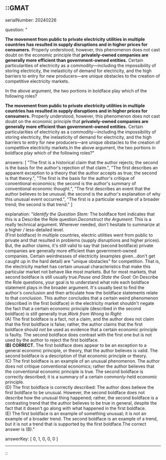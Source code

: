 ::GMAT
---


serialNumber: 20240226

question: "<p><b>The movement from public to private electricity utilities in multiple countries has resulted in supply disruptions and in higher prices for consumers.</b> Properly understood, however, this phenomenon does not cast doubt on the economic principle that <b>privately-owned companies are generally more efficient than government-owned entities.</b> Certain particularities of electricity as a commodity—including the impossibility of storing electricity, the inelasticity of demand for electricity, and the high barriers to entry for new producers—are unique obstacles to the creation of competitive electricity markets.</p><p>In the above argument, the two portions in boldface play which of the following roles?</p><b>The movement from public to private electricity utilities in multiple countries has resulted in supply disruptions and in higher prices for consumers.</b> Properly understood, however, this phenomenon does not cast doubt on the economic principle that <b>privately-owned companies are generally more efficient than government-owned entities.</b> Certain particularities of electricity as a commodity—including the impossibility of storing electricity, the inelasticity of demand for electricity, and the high barriers to entry for new producers—are unique obstacles to the creation of competitive electricity markets.In the above argument, the two portions in boldface play which of the following roles?"

answers: [
  "The first is a historical claim that the author rejects; the second is the basis for the author's rejection of that claim.",
  "The first describes an apparent exception to a theory that the author accepts as true; the second is that theory.",
  "The first is the basis for the author's critique of conventional economics; the second is the author's summary of conventional economic thought.",
  "The first describes an event that the author believes to be unusual; the second is the author's explanation of why this unusual event occurred.",
  "The first is a particular example of a broader trend; the second is that trend."
]

explanation: "<i>Identify the Question Stem:</i> The boldface font indicates that this is a Describe the Role question.<i>Deconstruct the Argument:</i> This is a really technical argument. Wherever needed, don't hesitate to summarize at a higher / less-detailed level.<br>(First boldface) In multiple countries, electric utilities went from public to private and that resulted in problems (supply disruptions and higher prices). But, the author claims, it's still valid to say that (second boldface) private companies are generally more efficient than government-owned companies. Certain weirdnesses of electricity (examples given...don't get caught up in the hard detail) are \"unique obstacles\" for competition. That is, the electricity market has certain unusual characteristics that make this particular market not behave like most markets. But for most markets, that second boldface is still usually true.<i>Pause and State the Goal:</i> On Describe the Role questions, your goal is to understand what role each boldface statement plays in the broader argument. It's usually best to find the author's conclusion and then articulate how the boldface statements relate to that conclusion. This author concludes that a certain weird phenomenon (described in the first boldface) in the electricity market shouldn't negate the fact that a certain economic principle (described in the second boldface) is still generally true.<i>Work from Wrong to Right:</i><br>(A) The first boldface is a fact, not a claim, and the author does not claim that the first boldface is false; rather, the author claims that the first boldface should <i>not</i> be used as evidence that a certain economic principle is faulty. The second boldface does contrast with the first one but is not used by the author to reject the first boldface.<br><b>(B) CORRECT.</b> The first boldface does appear to be an exception to a general economic principle, or theory, that the author believes is valid. The second boldface is a description of that economic principle or theory. <br>(C) The first boldface is an example of an unusual phenomenon. The author does not critique conventional economics; rather the author believes that the conventional economic principle is true. The second boldface is correctly described; it is a summary of a certain commonly-held economic principle.<br>(D) The first boldface is correctly described: The author does believe the first boldface to be unusual. However, the second boldface does not describe how the unusual thing happened; rather, the second boldface is a contrasting trend that the author believes to be true in general, despite the fact that it doesn't go along with what happened in the first boldface.<br>(E) The first boldface is an example of something unusual; it is not an example of a broader trend. The second boldface is an example of a trend, but it is not a trend that is supported by the first boldface.The correct answer is (B)."

answerKey: [
  0, 
  1, 
  0, 
  0, 
  0
]



---
::